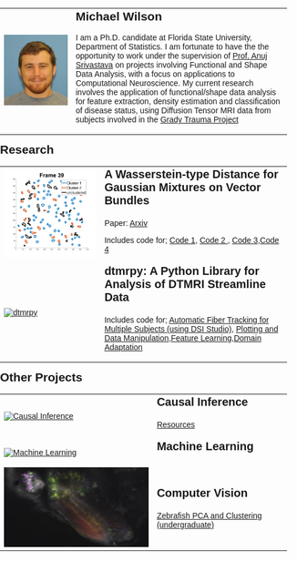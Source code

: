 <html>
<head>
	<title>My Personal Webpage</title>
	<style>
		body {
			font-family: Arial, sans-serif;
			margin: 0;
			padding: 0;
		}
		header {
			background-color: #333;
			color: #fff;
			padding: 20px;
			text-align: center;
		}
		h1 {
			margin: 0;
			font-size: 36px;
		}
		section {
			margin: 20px auto;
			max-width: 600px;
			padding: 20px;
		}
		h2 {
			margin-top: 0;
		}
		h3 {
			margin-top: 0;
			font-size: 20px;
		}
		table {
			border: none;
		}
	</style>
</head>
<body>
		<table>
		<tr>
 		<td  style="width: 25%"><img src="me.JPG" alt="Picture" ></td> 
		<td  style="width: 75%">		
			<h2> Michael Wilson</h2>
			<p>I am a Ph.D. candidate at Florida State University, Department of Statistics. I am fortunate to have the the opportunity to work under the supervision of <a href="https://anujsrivastava.com/">Prof. Anuj Srivastava</a> on projects involving Functional and Shape Data Analysis, with a focus on applications to Computational Neuroscience. My current research involves the application of functional/shape data analysis for feature extraction, density estimation and classification of disease status, using Diffusion Tensor MRI data from subjects involved in the <a href="https://www.gradytraumaproject.com/"> Grady Trauma Project </a> </p> 
		</td> 
		</tr>
		</table>
<!-- 	</section> -->

<h2>Research</h2>
<table>
   <tr>
    <td><a href="https://github.com/mwilson221/A-Wasserstein-type-Distance-for-Gaussian-Mixtures-on-Vector-Bundles"><img src="images_39.png" alt="Wasserstein-type Distance for Gaussian Mixtures on Vector Bundles"></a></td> 
<td style="width: 65%; margin-top: 0">
		<h3>A Wasserstein-type Distance for Gaussian Mixtures on Vector Bundles</h3>
			<p> Paper: <a href="https://github.com/mwilson221/A-Wasserstein-type-Distance-for-Gaussian-Mixtures-on-Vector-Bundles"> Arxiv </a></p>
			<p>Includes code for; <a href="https://github.com/MichaelWilson01/dtmrpy/blob/main/Example%20Notebooks/dtmrpy-data-setup.ipynb">Code 1</a>, <a href="https://github.com/MichaelWilson01/dtmrpy">Code 2 </a>, <a href="https://github.com/MichaelWilson01/dtmrpy">Code 3</a>,<a href="https://github.com/MichaelWilson01/dtmrpy">Code 4</a> </p>
</td>      
  </tr>
  
  <tr>
    <td style="width: 35%"><a href="https://github.com/mwilson221/dtmrpy"><img src="https://raw.githubusercontent.com/MichaelWilson01/michaelwilson01.github.io/main/Optimal_transport.gif" img alt="dtmrpy"></a></td>
    <td style="width: 65%; margin-top: 0"><h3>dtmrpy: A Python Library for Analysis of DTMRI Streamline Data</h3><p>Includes code for; <a href="https://github.com/MichaelWilson01/dtmrpy/blob/main/Example%20Notebooks/dtmrpy-data-setup.ipynb">Automatic Fiber Tracking for Multiple Subjects (using DSI Studio)</a>, <a href="https://github.com/MichaelWilson01/dtmrpy">Plotting and Data Manipulation</a>,<a href="https://github.com/MichaelWilson01/dtmrpy">Feature Learning</a>,<a href="https://github.com/MichaelWilson01/dtmrpy">Domain Adaptation</a> </p></td>
  </tr>

</table>

  <h2>Other Projects</h2>
  <table>

  <tr>
    <td><a href="https://github.com/mwilson221/Causal-Inference"><img src="blank.jpg" alt="Causal Inference"></a></td>
    <td><h3>Causal Inference</h3><p><a href="https://github.com/MichaelWilson01/Causal-Inference/tree/main/Resources"> Resources </a></p></td>
  </tr> 

  <tr>
    <td><a href="https://github.com/mwilson221/"><img src="blank.jpg" alt="Machine Learning"></a></td>
    <td><h3>Machine Learning</h3><p><a href="https://github.com/MichaelWilson01/"></a></p></td>
  </tr>
  
  <tr>
    <td><a href="https://github.com/mwilson221/mwilson221.github.io"><img src="Zebrafish pixel clusters.jpg" alt="Computer Vision Projects"></a></td>
    <td> <h3>Computer Vision</h3>
	   <a href="https://github.com/mwilson221/mwilson221.github.io/blob/main/Files/Undergraduate%20projects/Applications%20of%20PCA%20and%20Clustering%20to%20calcium%20imaging%20recordings.pdf">Zebrafish PCA and Clustering (undergraduate)</a>
	    </td>
  </tr>

  </table>
  

	
<!--   <tr>
    <td><img src="blank.jpg" alt="Intro Stat book"></td>
    <td>Row 2 Column 2</td>
  </tr> -->


 



			









